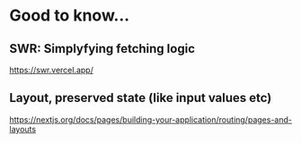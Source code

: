 # Good to know...

## SWR: Simplyfying fetching logic
https://swr.vercel.app/

## Layout, preserved state (like input values etc)
https://nextjs.org/docs/pages/building-your-application/routing/pages-and-layouts

